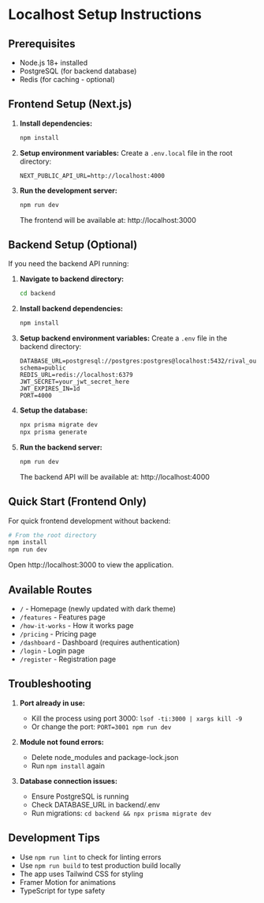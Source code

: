 # Localhost Setup Instructions

## Prerequisites
- Node.js 18+ installed
- PostgreSQL (for backend database)
- Redis (for caching - optional)

## Frontend Setup (Next.js)

1. **Install dependencies:**
   ```bash
   npm install
   ```

2. **Setup environment variables:**
   Create a `.env.local` file in the root directory:
   ```env
   NEXT_PUBLIC_API_URL=http://localhost:4000
   ```

3. **Run the development server:**
   ```bash
   npm run dev
   ```

   The frontend will be available at: http://localhost:3000

## Backend Setup (Optional)

If you need the backend API running:

1. **Navigate to backend directory:**
   ```bash
   cd backend
   ```

2. **Install backend dependencies:**
   ```bash
   npm install
   ```

3. **Setup backend environment variables:**
   Create a `.env` file in the backend directory:
   ```env
   DATABASE_URL=postgresql://postgres:postgres@localhost:5432/rival_outranker?schema=public
   REDIS_URL=redis://localhost:6379
   JWT_SECRET=your_jwt_secret_here
   JWT_EXPIRES_IN=1d
   PORT=4000
   ```

4. **Setup the database:**
   ```bash
   npx prisma migrate dev
   npx prisma generate
   ```

5. **Run the backend server:**
   ```bash
   npm run dev
   ```

   The backend API will be available at: http://localhost:4000

## Quick Start (Frontend Only)

For quick frontend development without backend:

```bash
# From the root directory
npm install
npm run dev
```

Open http://localhost:3000 to view the application.

## Available Routes

- `/` - Homepage (newly updated with dark theme)
- `/features` - Features page
- `/how-it-works` - How it works page
- `/pricing` - Pricing page
- `/dashboard` - Dashboard (requires authentication)
- `/login` - Login page
- `/register` - Registration page

## Troubleshooting

1. **Port already in use:**
   - Kill the process using port 3000: `lsof -ti:3000 | xargs kill -9`
   - Or change the port: `PORT=3001 npm run dev`

2. **Module not found errors:**
   - Delete node_modules and package-lock.json
   - Run `npm install` again

3. **Database connection issues:**
   - Ensure PostgreSQL is running
   - Check DATABASE_URL in backend/.env
   - Run migrations: `cd backend && npx prisma migrate dev`

## Development Tips

- Use `npm run lint` to check for linting errors
- Use `npm run build` to test production build locally
- The app uses Tailwind CSS for styling
- Framer Motion for animations
- TypeScript for type safety